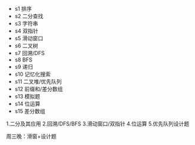 - s1 排序  
- s2 二分查找
- s3 字符串
- s4 双指针
- s5 滑动窗口
- s6 二叉树
- s7 回溯/DFS
- s8 BFS
- s9 递归
- s10 记忆化搜索
- s11 二叉堆/优先队列
- s12 前缀和/差分数组
- s13 模拟题
- s14 位运算
- s15 差分数组


1.二分及其应用
2.回溯/DFS/BFS
3.滑动窗口/双指针
4.位运算
5.优先队列设计题

周三晚：滑窗+设计题